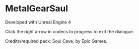# MetalGearSaul

Developed with Unreal Engine 4

Click the right arrow in codecs to progress to exit the dialogue.

Credits/required pack: Soul Cave, by Epic Games.
